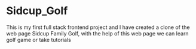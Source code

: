 # Sidcup_Golf
This is my first full stack frontend project and I have created a clone of the web page Sidcup Family Golf, with the help of this web page we can learn golf game or take tutorials
